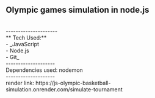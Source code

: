 ## Olympic games simulation in node.js
<br>
---------------------
<br>
** Tech Used:** <br>
- _JavaScript<br>
- Node.js<br>
- Git_
<br>
--------------------
<br>
Dependencies used: nodemon
<br>
--------------------
<br>
render link: https://js-olympic-basketball-simulation.onrender.com/simulate-tournament
